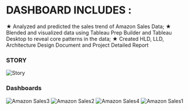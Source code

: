 # DASHBOARD INCLUDES :
★ Analyzed and predicted the sales trend of Amazon Sales Data;
★ Blended and visualized data using Tableau Prep Builder and Tableau Desktop to reveal core patterns in the data;
★ Created HLD, LLD, Architecture Design Document and Project Detailed Report

### STORY
![Story](https://user-images.githubusercontent.com/41924501/205491973-51bcc5d6-16d9-4517-b4c5-5014140bfe30.png)

### Dashboards
![Amazon Sales3](https://user-images.githubusercontent.com/41924501/205491977-75fea430-3b72-49c9-8ef0-e6f0e736e0f2.png)
![Amazon Sales2](https://user-images.githubusercontent.com/41924501/205491978-2e370ec1-8a4a-464e-91bb-b2701b58f071.png)
![Amazon Sales4](https://user-images.githubusercontent.com/41924501/205491975-441a61a0-56bb-4193-b9a5-b56860da8ea8.png)
![Amazon Sales1](https://user-images.githubusercontent.com/41924501/205491980-b25345b2-888a-46a7-b785-1065d15cac19.png)
